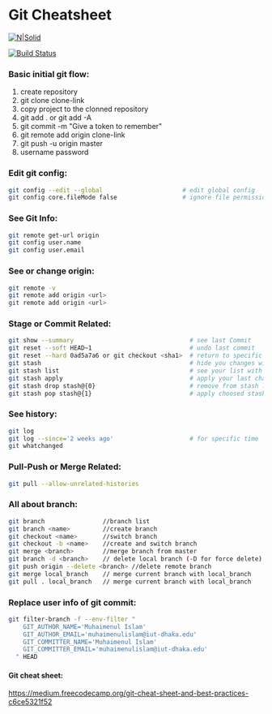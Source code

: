 # Git Cheatsheet

[![N|Solid](https://icon-library.com/images/git-icon/git-icon-18.jpg)](www.linkedin.com/in/muhaimenul/)

[![Build Status](https://travis-ci.org/joemccann/dillinger.svg?branch=master)](https://miobyte.com/muhaimenul)


### Basic initial git flow:

1. create repository
2. git clone clone-link
3. copy project to the clonned repository
4. git add . or git add -A
5. git commit -m "Give a token to remember"
6. git remote add origin clone-link
7. git push -u origin master
8. username password


### Edit git config:

```sh
git config --edit --global                      # edit global config
git config core.fileMode false                  # ignore file permission
```

### See Git Info:

```sh
git remote get-url origin
git config user.name
git config user.email
```


### See or change origin:

```sh
git remote -v
git remote add origin <url>
git remote add origin <url>
```

### Stage or Commit Related:

```sh
git show --summary                                # see last Commit
git reset --soft HEAD~1                           # undo last commit
git reset --hard 0ad5a7a6 or git checkout <sha1>  # return to specific commit
git stash                                         # hide you changes without commit
git stash list                                    # see your list with hidden changes
git stash apply                                   # apply your last changes from stash list
git stash drop stash@{0}                          # remove from stash list
git stash pop stash@{1}                           # apply choosed stash and drop it from stash list
```

### See history:
```sh
git log
git log --since='2 weeks ago'                     # for specific time
git whatchanged
```

### Pull-Push or Merge Related:

```sh
git pull --allow-unrelated-histories
```

### All about branch:

```sh
git branch                //branch list
git branch <name>         //create branch 
git checkout <name>       //switch branch
git checkout -b <name>    //create and switch branch
git merge <branch>        //merge branch from master
git branch -d <branch>    // delete local branch (-D for force delete)
git push origin --delete <branch> //delete remote branch
git merge local_branch    // merge current branch with local_branch
git pull . local_branch   // merge current branch with local_branch
```

### Replace user info of git commit:

```sh
git filter-branch -f --env-filter "
    GIT_AUTHOR_NAME='Muhaimenul Islam'
    GIT_AUTHOR_EMAIL='muhaimenulislam@iut-dhaka.edu'
    GIT_COMMITTER_NAME='Muhaimenul Islam'
    GIT_COMMITTER_EMAIL='muhaimenulislam@iut-dhaka.edu'
  " HEAD
```


#### Git cheat sheet:

https://medium.freecodecamp.org/git-cheat-sheet-and-best-practices-c6ce5321f52
